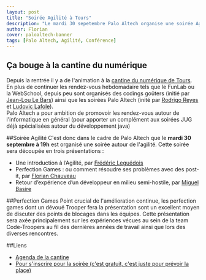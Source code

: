 ```yaml
---
layout: post
title: "Soirée Agilité à Tours"
description: "Le mardi 30 sepetembre Palo Altech organise une soirée Agilité à la cantine bêta à Tours" 
author: Florian
cover: paloaltech-banner
tags: [Palo Altech, Agilité, Conférence]
---
```



## Ça bouge à la cantine du numérique

Depuis la rentrée il y a de l'animation à la [cantine du numérique de Tours](http://paloaltours.org/la-cantine-numerique-tours/). En plus de continuer les rendez-vous hebdomadaire tels que le FunLab ou la WebSchool, depuis peu sont organisés des codings goûters (initié par [Jean-Lou Le Bars](https://twitter.com/j2lb)) ainsi que les soirées Palo Altech (inité par [Rodrigo Reyes](https://twitter.com/nogunner) et [Ludovic Lafole](https://twitter.com/LudovicLafole)).  
Palo Altech a pour ambition de promovoir les rendez-vous autour de l'informatique en général (pour apporter un complément aux soirées JUG déjà spécialisées autour du développement java)

##Soirée Agilité
C'est donc dans le cadre de Palo Altech que le **mardi 30 septembre à 19h** est organisé une soirée autour de l'agilité. Cette soirée sera découpée en trois présentations : 

 - Une introduction à l’Agilité, par [Frédéric Leguédois](https://twitter.com/f_leguedois)
 - Perfection Games : ou comment résoudre ses problèmes avec des post-it, par [Florian Chauveau](https://twitter.com/FlorianChauveau)
 - Retour d’expérience d’un développeur en milieu semi-hostile, par [Miguel Basire](https://twitter.com/MiguelBasire)

##Perfection Games
Point crucial de l'amélioration continue, les perfection games dont un dévoué Trooper fera la présentation sont un excellent moyen de discuter des points de blocages dans les équipes. Cette présentation sera axée principalement sur les expériences vécues au sein de la team Code-Troopers au fil des dernières années de travail ainsi que lors des diverses rencontres.


##Liens 

 * [Agenda de la cantine](http://paloaltours.org/agenda/)
 * [Pour s'inscrire pour la soirée (c'est gratuit, c'est juste pour prévoir la place)](https://www.eventbrite.fr/e/billets-soiree-palo-altech-2-lagilite-13128837707)

